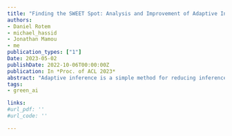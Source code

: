 ```yaml
---
title: "Finding the SWEET Spot: Analysis and Improvement of Adaptive Inference in Low Resource Settings"
authors:
- Daniel Rotem
- michael_hassid
- Jonathan Mamou
- me
publication_types: ["1"]
Date: 2023-05-02
publishDate: 2022-10-06T00:00:00Z
publication: In *Proc. of ACL 2023*
abstract: "Adaptive inference is a simple method for reducing inference costs. The method works by maintaining multiple classifiers of different capacities, and allocating resources to each test instance according to its difficulty. In this work, we compare the two main approaches for adaptive inference, Early-Exit and Multi-Model, when training data is limited. First, we observe that for models with the same architecture and size, individual Multi-Model classifiers outperform their Early-Exit counterparts by an average of 2.3%. We show that this gap is caused by Early-Exit classifiers sharing model parameters during training, resulting in conflicting gradient updates of model weights. We find that despite this gap, Early-Exit still provides a better speed-accuracy trade-off due to the overhead of the Multi-Model approach. To address these issues, we propose SWEET (Separating Weights for Early-Exit Transformers) an Early-Exit fine-tuning method that assigns each classifier its own set of unique model weights, not updated by other classifiers. We compare SWEET's speed-accuracy curve to standard Early-Exit and Multi-Model baselines and find that it outperforms both methods at fast speeds while maintaining comparable scores to Early- Exit at slow speeds. Moreover, SWEET individual classifiers outperform Early-Exit ones by 1.1% on average. SWEET enjoys the benefits of both methods, paving the way for further reduction of inference costs in NLP."
tags:
- green_ai

links:
#url_pdf: ''
#url_code: ''

---
```

